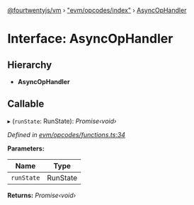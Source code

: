 [@fourtwentyjs/vm](../README.md) › ["evm/opcodes/index"](../modules/_evm_opcodes_index_.md) › [AsyncOpHandler](_evm_opcodes_index_.asyncophandler.md)

# Interface: AsyncOpHandler

## Hierarchy

* **AsyncOpHandler**

## Callable

▸ (`runState`: RunState): *Promise‹void›*

*Defined in [evm/opcodes/functions.ts:34](https://github.com/420integrated/fourtwentyjs-vm/blob/master/packages/vm/lib/evm/opcodes/functions.ts#L34)*

**Parameters:**

Name | Type |
------ | ------ |
`runState` | RunState |

**Returns:** *Promise‹void›*
